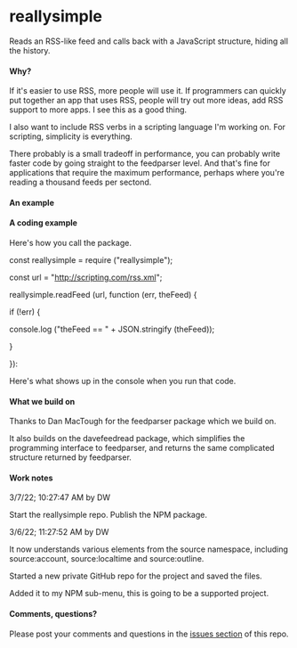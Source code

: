 # reallysimple

Reads an RSS-like feed and calls back with a JavaScript structure, hiding all the history.

#### Why?

If it's easier to use RSS, more people will use it. If programmers can quickly put together an app that uses RSS, people will try out more ideas, add RSS support to more apps. I see this as a good thing.

I also want to include RSS verbs in a scripting language I'm working on. For scripting, simplicity is everything. 

There probably is a small tradeoff in performance, you can probably write faster code by going straight to the feedparser level. And that's fine for applications that require the maximum performance, perhaps where you're reading a thousand feeds per sectond. 

#### An example

#### A coding example

Here's how you call the package.

const reallysimple = require ("reallysimple");

const url = "http://scripting.com/rss.xml";

reallysimple.readFeed (url, function (err, theFeed) {

if (!err) {

console.log ("theFeed == " + JSON.stringify (theFeed));

}

}):

Here's what shows up in the console when you run that code. 

#### What we build on

Thanks to Dan MacTough for the feedparser package which we build on.

It also builds on the davefeedread package, which simplifies the programming interface to feedparser, and returns the same complicated structure returned by feedparser. 

#### Work notes

3/7/22; 10:27:47 AM by DW

Start the reallysimple repo. Publish the NPM package. 

3/6/22; 11:27:52 AM by DW

It now understands various elements from the source namespace, including source:account, source:localtime and source:outline.

Started a new private GitHub repo for the project and saved the files. 

Added it to my NPM sub-menu, this is going to be a supported project.

#### Comments, questions?

Please post your comments and questions in the <a href="https://github.com/scripting/reallysimple/issues/new">issues section</a> of this repo.

